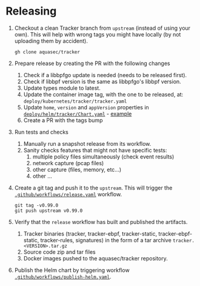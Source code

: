 # Releasing

1. Checkout a clean Tracker branch from `upstream` (instead of using your own).
   This will help with wrong tags you might have locally (by not uploading them
   by accident).

   ```console
   gh clone aquasec/tracker
   ```

1. Prepare release by creating the PR with the following changes
   1. Check if a libbpfgo update is needed (needs to be released first).
   1. Check if libbpf version is the same as libbpfgo's libbpf version.
   1. Update types module to latest.
   1. Update the container image tag, with the one to be released, at: `deploy/kubernetes/tracker/tracker.yaml`
   1. Update `home`, `version` and `appVersion` properties in [`deploy/helm/tracker/Chart.yaml`] -
      [example](https://github.com/khulnasoft/tracker/pull/2195)
   1. Create a PR with the tags bump

1. Run tests and checks
   1. Manually run a snapshot release from its workflow.
   1. Sanity checks features that might not have specific tests:
      1. multiple policy files simultaneously (check event results)
      1. network capture (pcap files)
      1. other capture (files, memory, etc...)
      1. other ...
   
1. Create a git tag and push it to the `upstream`. This will trigger the
   [`.github/workflows/release.yaml`] workflow.

   ```console
   git tag -v0.99.0
   git push upstream v0.99.0
   ```

1. Verify that the `release` workflow has built and published the artifacts.
   1. Tracker binaries (tracker, tracker-ebpf, tracker-static, tracker-ebpf-static,
      tracker-rules, signatures) in the form of a tar archive `tracker.<VERSION>.tar.gz`
   1. Source code zip and tar files
   1. Docker images pushed to the aquasec/tracker repository.
1. Publish the Helm chart by triggering workflow [`.github/workflows/publish-helm.yaml`].

[`.github/workflows/release.yaml`]: ./.github/workflows/release.yaml
[`.github/workflows/publish-helm.yaml`]: ./.github/workflows/publish-helm.yaml
[`deploy/helm/tracker/Chart.yaml`]: ./deploy/helm/tracker/Chart.yaml
